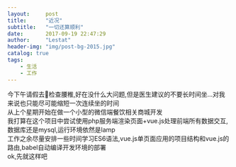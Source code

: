```yaml
---
layout:     post
title:      "近况"
subtitle:   "一切还算顺利"
date:       2017-09-19 22:47:29
author:     "Lestat"
header-img: "img/post-bg-2015.jpg"
catalog: true
tags:
    - 生活
    - 工作
---
```



今下午请假去🏥检查腰椎,好在没什么大问题,但是医生建议的不要长时间坐...对我来说也只能尽可能缩短一次连续坐的时间  
从上个星期开始在做一个小型的微信端餐饮相关商城开发  
我打算在这个项目中尝试使用php服务端渲染页面+vue.js处理前端所有数据交互,数据库还是mysql,运行环境依然是lamp  
工作之余尽量安排一些时间学习ES6语法,vue.js单页面应用的项目结构和vue.js的路由,babel自动编译开发环境的部署  
ok,先就这样吧
